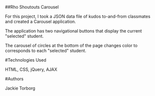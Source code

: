 ##Rho Shoutouts Carousel

For this project, I took a JSON data file of kudos to-and-from classmates and created a Carousel application.

The application has two navigational buttons that display the current "selected" student.

The carousel of circles at the bottom of the page changes color to corresponds to each "selected" student.


#Technologies Used

HTML, CSS, jQuery, AJAX

#Authors

Jackie Torborg
